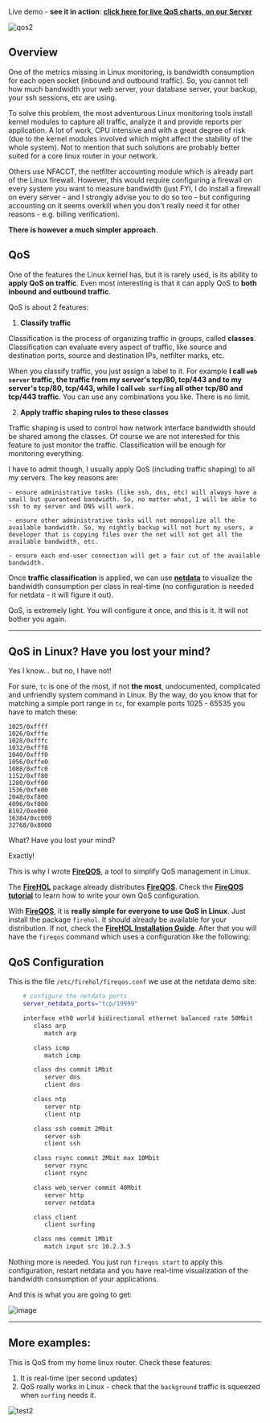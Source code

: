
Live demo - **see it in action**: **[click here for live QoS charts, on our Server](http://netdata.firehol.org/#tc)**

![qos2](https://cloud.githubusercontent.com/assets/2662304/14439411/b7f36254-0033-11e6-93f0-c739bb6a1c3a.gif)


## Overview

One of the metrics missing in Linux monitoring, is bandwidth consumption for each open socket (inbound and outbound traffic). So, you cannot tell how much bandwidth your web server, your database server, your backup, your ssh sessions, etc are using.

To solve this problem, the most adventurous Linux monitoring tools install kernel modules to capture all traffic, analyze it and provide reports per application. A lot of work, CPU intensive and with a great degree of risk (due to the kernel modules involved which might affect the stability of the whole system). Not to mention that such solutions are probably better suited for a core linux router in your network.

Others use NFACCT, the netfilter accounting module which is already part of the Linux firewall. However, this would require configuring a firewall on every system you want to measure bandwidth (just FYI, I do install a firewall on every server - and I strongly advise you to do so too - but configuring accounting on it seems overkill when you don't really need it for other reasons - e.g. billing verification).

**There is however a much simpler approach**.

## QoS

One of the features the Linux kernel has, but it is rarely used, is its ability to **apply QoS on traffic**. Even most interesting is that it can apply QoS to **both inbound and outbound traffic**.

QoS is about 2 features:

1. **Classify traffic**

  Classification is the process of organizing traffic in groups, called **classes**. Classification can evaluate every aspect of traffic, like source and destination ports, source and destination IPs, netfilter marks, etc.

  When you classify traffic, you just assign a label to it. For example **I call `web server` traffic, the traffic from my server's tcp/80, tcp/443 and to my server's tcp/80, tcp/443, while I call `web surfing` all other tcp/80 and tcp/443 traffic**. You can use any combinations you like. There is no limit.

2. **Apply traffic shaping rules to these classes**

  Traffic shaping is used to control how network interface bandwidth should be shared among the classes. Of course we are not interested for this feature to just monitor the traffic. Classification will be enough for monitoring everything.

  I have to admit though, I usually apply QoS (including traffic shaping) to all my servers. The key reasons are:

    - ensure administrative tasks (like ssh, dns, etc) will always have a small but guaranteed bandwidth. So, no matter what, I will be able to ssh to my server and DNS will work.

    - ensure other administrative tasks will not monopolize all the available bandwidth. So, my nightly backup will not hurt my users, a developer that is copying files over the net will not get all the available bandwidth, etc.

    - ensure each end-user connection will get a fair cut of the available bandwidth.

Once **traffic classification** is applied, we can use **[netdata](https://github.com/firehol/netdata)** to visualize the bandwidth consumption per class in real-time (no configuration is needed for netdata - it will figure it out).

QoS, is extremely light. You will configure it once, and this is it. It will not bother you again.

---

## QoS in Linux? Have you lost your mind?

Yes I know... but no, I have not!

For sure, `tc` is one of the most, if not **the most**, undocumented, complicated and unfriendly system command in Linux. By the way, do you know that for matching a simple port range in `tc`, for example ports 1025 - 65535 you have to match these:

```
1025/0xffff
1026/0xfffe
1028/0xfffc
1032/0xfff8
1040/0xfff0
1056/0xffe0
1088/0xffc0
1152/0xff80
1280/0xff00
1536/0xfe00
2048/0xf800
4096/0xf000
8192/0xe000
16384/0xc000
32768/0x8000
```

What? Have you lost your mind?

Exactly!

This is why I wrote **[FireQOS](https://firehol.org/tutorial/fireqos-new-user/)**, a tool to simplify QoS management in Linux.

The **[FireHOL](https://firehol.org/)** package already distributes **[FireQOS](https://firehol.org/tutorial/fireqos-new-user/)**. Check the **[FireQOS tutorial](https://firehol.org/tutorial/fireqos-new-user/)** to learn how to write your own QoS configuration.

With **[FireQOS](https://firehol.org/tutorial/fireqos-new-user/)**, it is **really simple for everyone to use QoS in Linux**. Just install the package `firehol`. It should already be available for your distribution. If not, check the **[FireHOL Installation Guide](https://firehol.org/installing/)**. After that you will have the `fireqos` command which uses a configuration like the following:

## QoS Configuration

This is the file `/etc/firehol/fireqos.conf` we use at the netdata demo site:

```sh
    # configure the netdata ports
    server_netdata_ports="tcp/19999"

    interface eth0 world bidirectional ethernet balanced rate 50Mbit
       class arp
          match arp

       class icmp
          match icmp

       class dns commit 1Mbit
          server dns
          client dns

       class ntp
          server ntp
          client ntp

       class ssh commit 2Mbit
          server ssh
          client ssh

       class rsync commit 2Mbit max 10Mbit
          server rsync
          client rsync

       class web_server commit 40Mbit
          server http
          server netdata

       class client
          client surfing

       class nms commit 1Mbit
          match input src 10.2.3.5
```

Nothing more is needed. You just run `fireqos start` to apply this configuration, restart netdata and you have real-time visualization of the bandwidth consumption of your applications.

And this is what you are going to get:

![image](https://cloud.githubusercontent.com/assets/2662304/14436322/c91d90a4-0024-11e6-9fb1-57cdef1580df.png)

---

## More examples:

This is QoS from my home linux router. Check these features:

1. It is real-time (per second updates)
2. QoS really works in Linux - check that the `background` traffic is squeezed when `surfing` needs it.

![test2](https://cloud.githubusercontent.com/assets/2662304/14093004/68966020-f553-11e5-98fe-ffee2086fafd.gif)